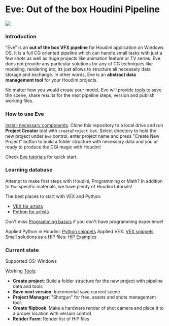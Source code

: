 # Eve: Out of the box Houdini Pipeline
[![](https://live.staticflickr.com/65535/48087908673_fb38ed89fe_o.jpg)](https://live.staticflickr.com/65535/48087908673_fb38ed89fe_o.jpg)

### Introduction
"Eve" is an **out of the box VFX pipeline** for Houdini application on Windows OS. It is a full CG oriented pipeline which can 
handle small tasks with just a few shots as well as huge projects like animation feature or TV series. Eve does not 
provide any particular solutions for any of CG techniques like modeling, rendering etc, its just allows to structure all 
necessary data storage and exchange. In other words, Eve is an **abstract data management tool** for your Houdini projects.

No matter how you would create your model, Eve will provide [tools](https://github.com/kiryha/Houdini/wiki/tools)
 to save the scene, share results for the next pipeline steps, version and publish working files.

### How to use Eve
[Install necessary components](https://github.com/kiryha/Houdini/wiki/pipeline-tutorials#installation). 
Clone this repository to a local drive and run **Project Creator** tool with `createProject.bat`. Select directory to hold the new project under 
`Eve` control, enter project name and press "Create New Project" button to build a folder structure with necessary data 
and you ar ready to produce the CGI magic with Houdini!

Check [Eve tutorials](https://github.com/kiryha/Houdini/wiki/pipeline-tutorials) for quick start.

### Learning database
Attempt to make first steps with Houdini, Programming or Math? In addition to `Eve` specific materials, we have plenty of Houdini tutorials! 

The best places to start with VEX and Python:
- [VEX for artists](vex-for-artists) 
- [Python for artists](python-for-artists)

Don't miss [Programming basics](programming-basics) if you don't have programming experience!

Applied Python in Houdini: [Python snippets](python-snippets) 
Applied VEX: [VEX snippets](vex-snippets)  
Small solutions as a HIP files: [HIP Examples](examples)

### Current state
Supported OS: Windows  

Working [Tools](https://github.com/kiryha/Houdini/wiki/tools):  
- **Create project**: Build a folder structure for the new project with pipeline data and tools
- **Save next version**: Incremental save current scene
- **Project Manager**: "Shotgun" for free, assets and shots management tool.
- **Create flipbook**: Make a hardware render of shot camera and place it to a proper location with version control
- **Render Farm**: Render list of HIP files
